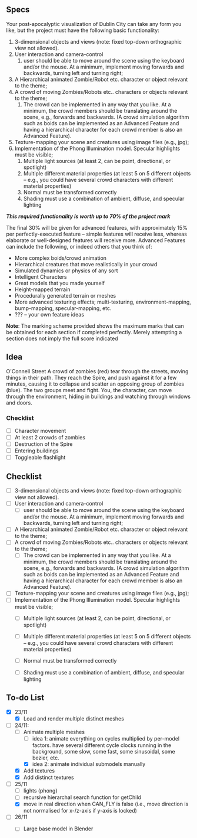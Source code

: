 ## Specs
Your post-apocalyptic visualization of Dublin City can take any form you like, but the project must
have the following basic functionality:
1. 3-dimensional objects and views (note: fixed top-down orthographic view not allowed).
2. User interaction and camera-control
	1. user should be able to move around the scene using the keyboard and/or the mouse. At a minimum, implement moving forwards and backwards, turning left and turning right;
3. A Hierarchical animated Zombie/Robot etc. character or object relevant to the theme;
4. A crowd of moving Zombies/Robots etc.. characters or objects relevant to the theme;
	1. The crowd can be implemented in any way that you like. At a minimum, the crowd members should be translating around the scene, e.g., forwards and backwards. (A crowd simulation algorithm such as boids can be implemented as an Advanced Feature and having a hierarchical character for each crowd member is also an Advanced Feature).
5. Texture-mapping your scene and creatures using image files (e.g., jpg);
6. Implementation of the Phong Illumination model. Specular highlights must be visible;
	1. Multiple light sources (at least 2, can be point, directional, or spotlight)
	2. Multiple different material properties (at least 5 on 5 different objects – e.g., you could have several crowd characters with different material properties)
	3. Normal must be transformed correctly
	4. Shading must use a combination of ambient, diffuse, and specular lighting

***This required functionality is worth up to 70% of the project mark***

The final 30% will be given for advanced features, with approximately 15% per perfectly-executed feature – simple features will receive less, whereas elaborate or well-designed features will receive more.
Advanced Features can include the following, or indeed others that you think of:
- More complex boids/crowd animation
- Hierarchical creatures that move realistically in your crowd
- Simulated dynamics or physics of any sort
- Intelligent Characters
- Great models that you made yourself
- Height-mapped terrain
- Procedurally generated terrain or meshes
- More advanced texturing effects; multi-texturing, environment-mapping, bump-mapping, specular-mapping, etc.
- ??? – your own feature ideas

**Note**: The marking scheme provided shows the maximum marks that can be obtained for each section if completed perfectly. Merely attempting a section does not imply the full score indicated

## Idea
O'Connell Street
A crowd of zombies (red) tear through the streets, moving things in their path. They reach the Spire, and push against it for a few minutes, causing it to collapse and scatter an opposing group of zombies (blue). The two groups meet and fight. You, the character, can move through the environment, hiding in buildings and watching through windows and doors.
### Checklist
- [ ] Character movement
- [ ] At least 2 crowds of zombies
- [ ] Destruction of the Spire
- [ ] Entering buildings
- [ ] Toggleable flashlight

## Checklist
- [ ] 3-dimensional objects and views (note: fixed top-down orthographic view not allowed).
- [ ] User interaction and camera-control
	- [ ] user should be able to move around the scene using the keyboard and/or the mouse. At a minimum, implement moving forwards and backwards, turning left and turning right;
- [ ] A Hierarchical animated Zombie/Robot etc. character or object relevant to the theme;
- [ ] A crowd of moving Zombies/Robots etc.. characters or objects relevant to the theme;
	- [ ] The crowd can be implemented in any way that you like. At a minimum, the crowd members should be translating around the scene, e.g., forwards and backwards. (A crowd simulation algorithm such as boids can be implemented as an Advanced Feature and having a hierarchical character for each crowd member is also an Advanced Feature).
- [ ] Texture-mapping your scene and creatures using image files (e.g., jpg);
- [ ] Implementation of the Phong Illumination model. Specular highlights must be visible;
	- [ ] Multiple light sources (at least 2, can be point, directional, or spotlight)
	- [ ] Multiple different material properties (at least 5 on 5 different objects – e.g., you could have several crowd characters with different material properties)
	- [ ] Normal must be transformed correctly
	- [ ] Shading must use a combination of ambient, diffuse, and specular lighting









## To-do List
- [x] 23/11
	- [x] Load and render multiple distinct meshes
- [ ] 24/11: 
	- [ ] Animate multiple meshes
		- [ ] idea 1: animate everything on cycles multiplied by per-model factors. have several different cycle clocks running in the background, some slow, some fast, some sinusoidal, some bezier, etc.
		- [x] idea 2: animate individual submodels manually
	- [x] Add textures
	- [x] Add distinct textures
- [ ] 25/11
	- [ ] lights (phong)
	- [ ] recursive hierarchal search function for getChild
	- [x] move in real direction when CAN_FLY is false (i.e., move direction is not normalised for x-/z-axis if y-axis is locked)
- [ ] 26/11
	- [ ] Large base model in Blender

